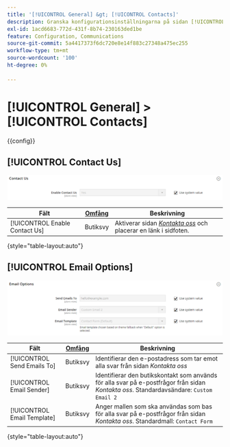 ```yaml
---
title: '[!UICONTROL General] &gt; [!UICONTROL Contacts]'
description: Granska konfigurationsinställningarna på sidan [!UICONTROL General] &gt; [!UICONTROL Contacts] i Commerce Admin.
exl-id: 1acd6683-772d-431f-8b74-230163ded1be
feature: Configuration, Communications
source-git-commit: 5a4417373f6dc720e8e14f883c27348a475ec255
workflow-type: tm+mt
source-wordcount: '100'
ht-degree: 0%

---
```


# [!UICONTROL General] > [!UICONTROL Contacts]

{{config}}

## [!UICONTROL Contact Us]

![Kontakta oss](./assets/contacts-contact-us.png)<!-- zoom -->

<!-- [Contact Us](https://experienceleague.adobe.com/sv/docs/commerce-admin/start/setup/store-details#contact-us-form) -->

| Fält | [Omfång](../../getting-started/websites-stores-views.md#scope-settings) | Beskrivning |
|--- |--- |--- |
| [!UICONTROL Enable Contact Us] | Butiksvy | Aktiverar sidan [_Kontakta oss_](../../getting-started/store-details.md#contact-us-form) och placerar en länk i sidfoten. |

{style="table-layout:auto"}

## [!UICONTROL Email Options]

![E-postalternativ](./assets/contacts-email-options.png)<!-- zoom -->

<!-- [Email Options](https://experienceleague.adobe.com/sv/docs/commerce-admin/start/setup/store-details#contact-us-form) -->

| Fält | [Omfång](../../getting-started/websites-stores-views.md#scope-settings) | Beskrivning |
|--- |--- |--- |
| [!UICONTROL Send Emails To] | Butiksvy | Identifierar den e-postadress som tar emot alla svar från sidan _Kontakta oss_ |
| [!UICONTROL Email Sender] | Butiksvy | Identifierar den butikskontakt som används för alla svar på e-postfrågor från sidan _Kontakta oss_. Standardavsändare: `Custom Email 2` |
| [!UICONTROL Email Template] | Butiksvy | Anger mallen som ska användas som bas för alla svar på e-postfrågor från sidan _Kontakta oss_. Standardmall: `Contact Form` |

{style="table-layout:auto"}
